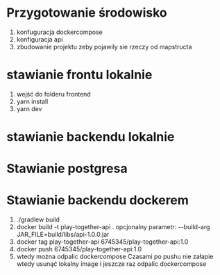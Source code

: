 # Przygotowanie środowisko
1. konfuguracja dockercompose
2. konfiguracja api
3. zbudowanie projektu zeby pojawily sie rzeczy od mapstructa

# stawianie frontu lokalnie
1. wejść do folderu frontend
2. yarn install
3. yarn dev

# stawianie backendu lokalnie

# Stawianie postgresa
# Stawianie backendu dockerem
1. ./gradlew build
2. docker build -t play-together-api .
   opcjonalny parametr: --build-arg JAR_FILE=build/libs/api-1.0.0.jar
3. docker tag play-together-api 6745345/play-together-api:1.0
4. docker push 6745345/play-together-api:1.0
5. wtedy można odpalic dockercompose
Czasami po pushu nie załapie wtedy usunąć lokalny image i jeszcze raz odpalic dockercompose

